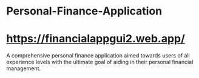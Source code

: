 # Personal-Finance-Application
# https://financialappgui2.web.app/
A comprehensive personal finance application aimed towards users of all experience levels with the ultimate goal of aiding in their personal financial management.
